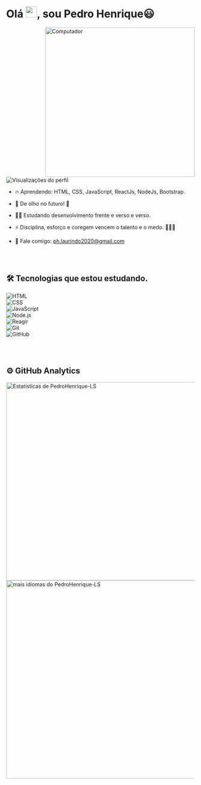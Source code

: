  <h1 align="left">Olá <img src="https://raw.githubusercontent.com/kaueMarques/kaueMarques/master/hi.gif" width="30px">, sou Pedro Henrique😃</h1>
<img src="https://raw.githubusercontent.com/MicaelliMedeiros/micaellimedeiros/master/image/computer-illustration.png" min-width="400px" max-width="400px" width="400px" align= "right" alt="Computador"/>
<p align="left"> <img src="https://komarev.com/ghpvc/?username=PedroHenrique-LS&color=yellow" alt="Visualizações do perfil" /> </p>

- 🔥 Aprendendo: HTML, CSS, JavaScript, ReactJs, NodeJs, Bootstrap.

- 🔭 De olho no futuro! 👀

- 👨‍💻 Estudando desenvolvimento frente e verso e verso.

- ⚡ Disciplina, esforço e coregem vencem o talento e o medo. 🧑🏻‍🚀

- 💬 Fale comigo: ph.laurindo2020@gmail.com


<br><br>

##    🛠 Tecnologias que estou estudando.

![ HTML ](https://img.shields.io/badge/-HTML-05122A?style=flat&logo=HTML5)  
![ CSS ](https://img.shields.io/badge/-CSS-05122A?style=flat&logo=CSS3&logoColor=1572B6)  
![ JavaScript ](https://img.shields.io/badge/-JavaScript-05122A?style=flat&logo=javascript)  
![ Node.js ](https://img.shields.io/badge/-Node.js-05122A?style=flat&logo=node.js)  
![ Reagir ](https://img.shields.io/badge/-React-05122A?style=flat&logo=react)  
![ Git ](https://img.shields.io/badge/-Git-05122A?style=flat&logo=git)  
![ GitHub ](https://img.shields.io/badge/-GitHub-05122A?style=flat&logo=github)  

<br><br>

##    ⚙️ GitHub Analytics

<p align="esquerda">
<img width="530em" src="https://github-readme-stats.vercel.app/api?username=PedroHenrique-LS&show_icons=true&theme=vision-friendly-dark" alt="Estatísticas de PedroHenrique-LS"/ >
<img width="530em" src="https://github-readme-stats.vercel.app/api/top-langs/?username=PedroHenrique-LS&layout=compact&theme=vision-friendly-dark" alt="mais idiomas do PedroHenrique-LS" />
</p>

<br><br>

<!--
**PedroHenrique-LS/PedroHenrique-LS** is a ✨ _special_ ✨ repository because its `README.md` (this file) appears on your GitHub profile.

Here are some ideas to get you started:

- 🔭 I’m currently working on ...
- 🌱 I’m currently learning ...
- 👯 I’m looking to collaborate on ...
- 🤔 I’m looking for help with ...
- 💬 Ask me about ...
- 📫 How to reach me: ...
- 😄 Pronouns: ...
- ⚡ Fun fact: ...
-->

